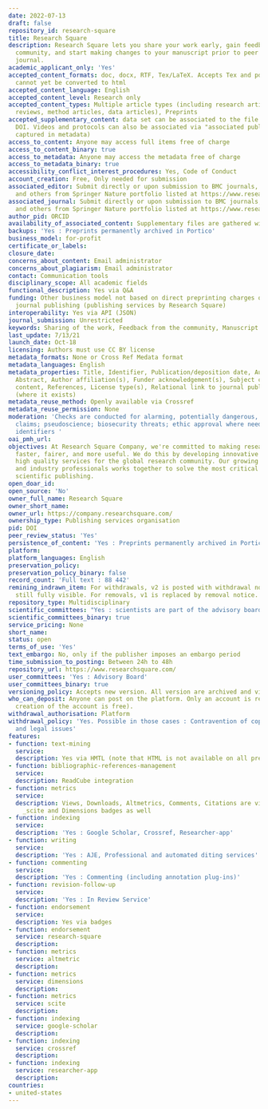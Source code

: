 ```yaml
---
date: 2022-07-13
draft: false
repository_id: research-square
title: Research Square
description: Research Square lets you share your work early, gain feedback from the
  community, and start making changes to your manuscript prior to peer review in a
  journal.
academic_applicant_only: 'Yes'
accepted_content_formats: doc, docx, RTF, Tex/LaTeX. Accepts Tex and pdf but these
  cannot yet be converted to html
accepted_content_language: English
accepted_content_level: Research only
accepted_content_types: Multiple article types (including research articles, systematic
  reviews, method articles, data articles), Preprints
accepted_supplementary_content: data set can be associated to the file under the same
  DOI. Videos and protocols can also be associated via "associated publications" (not
  captured in metadata)
access_to_content: Anyone may access full items free of charge
access_to_content_binary: true
access_to_metadata: Anyone may access the metadata free of charge
access_to_metadata_binary: true
accessibility_conflict_interest_procedures: Yes, Code of Conduct
account_creation: Free, Only needed for submission
associated_editor: Submit directly or upon submission to BMC journals, Nature journals,
  and others from Springer Nature portfolio listed at https://www.researchsquare.com/journals
associated_journal: Submit directly or upon submission to BMC journals, Nature journals,
  and others from Springer Nature portfolio listed at https://www.researchsquare.com/journals
author_pid: ORCID
availability_of_associated_content: Supplementary files are gathered within the platform
backups: 'Yes : Preprints permanently archived in Portico'
business_model: for-profit
certificate_or_labels:
closure_date:
concerns_about_content: Email administrator
concerns_about_plagiarism: Email administrator
contact: Communication tools
disciplinary_scope: All academic fields
functional_description: Yes via Q&A
funding: Other business model not based on direct preprinting charges or associated
  journal publishing (publishing services by Research Square)
interoperability: Yes via API (JSON)
journal_submission: Unrestricted
keywords: Sharing of the work, Feedback from the community, Manuscript improvement
last_update: 7/13/21
launch_date: Oct-18
licensing: Authors must use CC BY license
metadata_formats: None or Cross Ref Medata format
metadata_languages: English
metadata_properties: Title, Identifier, Publication/deposition date, Author name(s),
  Abstract, Author affiliation(s), Funder acknowledgement(s), Subject category, Full-text
  content, References, License type(s), Relational link to journal publication version
  (where it exists)
metadata_reuse_method: Openly available via Crossref
metadata_reuse_permission: None
moderation: 'Checks are conducted for alarming, potentially dangerous, or highly controversial
  claims; pseudoscience; biosecurity threats; ethic approval where needed; personal
  identifiers '
oai_pmh_url:
objectives: At Research Square Company, we're committed to making research communication
  faster, fairer, and more useful. We do this by developing innovative software and
  high quality services for the global research community. Our growing team of researchers
  and industry professionals works together to solve the most critical problems facing
  scientific publishing.
open_doar_id:
open_source: 'No'
owner_full_name: Research Square
owner_short_name:
owner_url: https://company.researchsquare.com/
ownership_type: Publishing services organisation
pid: DOI
peer_review_status: 'Yes'
persistence_of_content: 'Yes : Preprints permanently archived in Portico'
platform:
platform_languages: English
preservation_policy:
preservation_policy_binary: false
record_count: 'Full text : 88 442'
remining_indrawn_item: For withdrawals, v2 is posted with withdrawal notice but v1
  still fully visible. For removals, v1 is replaced by removal notice.
repository_type: Multidisciplinary
scientific_committees: "Yes : scientists are part of the advisory board .\n\n"
scientific_committees_binary: true
service_pricing: None
short_name:
status: open
terms_of_use: 'Yes'
text_embargo: No, only if the publisher imposes an embargo period
time_submission_to_posting: Between 24h to 48h
repository_url: https://www.researchsquare.com/
user_committees: 'Yes : Advisory Board'
user_committees_binary: true
versioning_policy: Accepts new version. All version are archived and visible for readers.
who_can_deposit: Anyone can post on the platform. Only an account is required ( The
  creation of the account is free).
withdrawal_authorisation: Platform
withdrawal_policy: 'Yes. Possible in those cases : Contravention of copyright, ethical
  and legal issues'
features:
- function: text-mining
  service:
  description: Yes via HMTL (note that HTML is not available on all preprints)
- function: bibliographic-references-management
  service:
  description: ReadCube integration
- function: metrics
  service:
  description: Views, Downloads, Altmetrics, Comments, Citations are visible to everyone.
    _scite and Dimensions badges as well
- function: indexing
  service:
  description: 'Yes : Google Scholar, Crossref, Researcher-app'
- function: writing
  service:
  description: 'Yes : AJE, Professional and automated diting services'
- function: commenting
  service:
  description: 'Yes : Commenting (including annotation plug-ins)'
- function: revision-follow-up
  service:
  description: 'Yes : In Review Service'
- function: endorsement
  service:
  description: Yes via badges
- function: endorsement
  service: research-square
  description:
- function: metrics
  service: altmetric
  description:
- function: metrics
  service: dimensions
  description:
- function: metrics
  service: scite
  description:
- function: indexing
  service: google-scholar
  description:
- function: indexing
  service: crossref
  description:
- function: indexing
  service: researcher-app
  description:
countries:
- united-states
---
```




